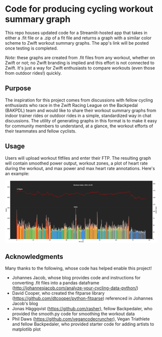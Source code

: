 # Code for producing cycling workout summary graph
This repo houses updated code for a Streamlit-hosted app that takes in either a .fit file or a .zip of a fit file and returns a graph with a similar color scheme to Zwift workout summary graphs.  The app's link will be posted once testing is completed.

_Note:_  these graphs are created from .fit files from any workout, whether on Zwift or not; no Zwift branding is implied and this effort is not connected to Zwift.  It's just a way for Zwift enthusiasts to compare workouts (even those from outdoor rides!) quickly.  

## Purpose
The inspiration for this project comes from discussions with fellow cycling enthusiasts who race in the Zwift Racing League on the Backpedal  (BAKPDL) team and would like to share their workout summary graphs from indoor trainer rides or outdoor rides in a simple, standardized way in chat discussions.  The utility of generating graphs in this format is to make it easy for community members to understand, at a glance, the workout efforts of their teammates and fellow cyclists.

## Usage
Users will upload workout fitfiles and enter their FTP. The resulting graph will contain smoothed power output, workout zones, a plot of heart rate during the workout, and max power and max heart rate annotations. Here's an example:

![image](https://github.com/gdurante2019/graph-workout-streamlit/blob/main/example_workout_graph.png)


## Acknowledgments
Many thanks to the following, whose code has helped enable this project!
* Johannes Jacob, whose blog provides code and instructions for converting .fit files into a pandas dataframe (http://johannesjacob.com/analyze-your-cycling-data-python/)
* David Cooper, who created the fitparse library (https://github.com/dtcooper/python-fitparse) referenced in Johannes Jacob's blog
* Jonas Häggqvist (https://github.com/rasher), fellow Backpedaler, who provided the smooth.py code for smoothing the workout data
* Phil Daws (https://github.com/vegancodecruncher), Vegan Triathlete and fellow Backpedaler, who provided starter code for adding artists to matplotlib plot
